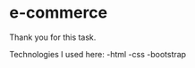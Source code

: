 # e-commerce

Thank you for this task.

Technologies I used here:
  -html
  -css
  -bootstrap
  
  
